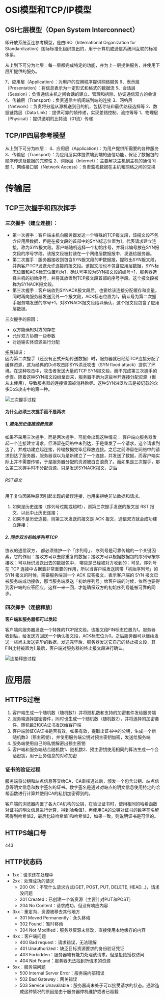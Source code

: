 # OSI模型和TCP/IP模型
## OSI七层模型（Open System Interconnect）
即开放系统互连参考模型，是由ISO（International Organization for Standardization）国际标准化组织提出的，用于计算机或通信系统间互联的标准体系。

从上到下可分为七层：每一层都完成特定的功能，并为上一层提供服务，并使用下层所提供的服务。

7、应用层（Application）：为用户的应用程序提供网络服务
6、表示层（Presentation）：将信息表示为一定形式和格式的数据流
5、会话层（Session）：负责通信主机之间会话的建立、管理和拆除，协调通信双方的会话
4、传输层（Transport）：负责通信主机间端到端的连接
3、网络层（Network）：负责将分组从源机送到目的机，包括寻址和最优路径选择等
2、数据链路层（Data Link）：提供可靠的帧传递，实现差错控制、流控等等
1、物理层（Physical）：提供透明的比特流（01流）传递

## TCP/IP四层参考模型
从上到下可分为四层：
4、应用层（Application）：为用户提供所需要的各种服务
3、传输层（Transport）：为应用层实体提供端到端的通信功能，保证了数据包的顺序传送及数据的完整性
2、网际层（Internet）：主要解决主机到主机的通信问题
1、网络接口层（Network Access）：负责监视数据在主机和网络之间的交换

# 传输层
## TCP三次握手和四次挥手
### 三次握手（建立连接）：  
* 第一次握手：客户端主机向服务器发送一个特殊的TCP报文段，该报文段不包含应用层数据，但是在报文段的首部中的SYN标志位置为1，代表请求建立连接，称为SYN报文段。客户端随机选择一个初始序号，并将此编号放在SYN报文段的序号字段。该报文段被封装在一个网络层数据报中，发送给服务器。
* 第二次握手：服务器接收到包含SYN报文段的IP数据报，提取出SYN报文段，并向客户TCP发送允许连接的报文段。该报文段也不包含应用层数据，SYN标志位置和ACK标志位置均为1，确认号字段为SYN报文段的编号+1，服务器选择主机的初始序号，并将其放置到TCP报文段首部的序号字段。这个报文段被称为SYNACK报文段。
* 第三次握手：客户端收到SYNACK报文段后，也要给该连接分配缓存和变量。同时再向服务器发送另外一个报文段，ACK标志位置为1，确认号为第二次握手服务端发送的序号+1，对SYNACK报文段给以确认，这个报文段包含了应用层数据。

三次握手的原因：  
* 双方能确知对方的存在
* 允许双方协商一些参数
* 对运输实体资源进行分配

拓展知识：  
因为第二次握手（还没有正式开始传送数据）时，服务器就已经给TCP连接分配了缓存资源，这为经典的DoS攻击即SYN洪泛攻击（SYN flood attack）提供了环境。在这种攻击中，攻击者发送大量的TCP SYN报文段，而不完成第三次握手的步骤。随着这种SYN报文段纷至沓来，服务器不断为这些半开连接分配资源（但从未使用），导致服务器的连接资源被消耗殆尽。这种SYN洪泛攻击是被记载的众多DoS攻击中的第一种。

![三次握手过程](https://s2.ax1x.com/2019/05/27/VVs7cT.png)
#### 为什么必须三次握手而不是两次
##### 1. 避免历史连接浪费资源
如果不采用三次握手，而是两次握手，可能会出现这种情况：
客户端向服务器发起一个连接建立请求，但滞留在网络中未到达，于是重发了一个请求，这个请求到达了，并成功建立起连接，传输数据完毕后释放连接。之后之前滞留在网络中的请求到达了服务器，服务器误以为是新建立了一个连接，并发送了数据，而客户端实际上并不需要传输，于是服务器分配的资源被白白浪费了。而如果是三次握手，那么第二次握手时不分配资源，只是发送SYNACK报文，之后

###### RST报文
用于复位因某种原因引起出现的错误连接，也用来拒绝非法数据和请求。

1. 如果是历史连接（序列号过期或超时），则第三次握手发送的报文是 RST 报文，以此中止历史连接；
2. 如果不是历史连接，则第三次发送的报文是 ACK 报文，通信双方就会成功建立连接；
##### 2. 同步双方初始序列号TCP 
协议的通信双方， 都必须维护一个「序列号」， 序列号是可靠传输的一个关键因素，它的作用：接收方可以去除重复的数据；接收方可以根据数据包的序列号按序接收；可以标识发送出去的数据包中， 哪些是已经被对方收到的；可见，序列号在 TCP 连接中占据着非常重要的作用，所以当客户端发送携带「初始序列号」的 SYN 报文的时候，需要服务端回一个 ACK 应答报文，表示客户端的 SYN 报文已被服务端成功接收，那当服务端发送「初始序列号」给客户端的时候，依然也要得到客户端的应答回应，这样一来一回，才能确保双方的初始序列号能被可靠的同步。




### 四次挥手（连接释放）
**客户端和服务器都可以发起**

客户端向服务器发送一个特殊的TCP报文段，该报文段FIN标志位置为1。服务器收到后，给发送方回送一个确认报文段，ACK标志位为0。之后服务器可以继续发送一些尚未发送完毕的数据，发送完毕后，服务器发送它自己的终止报文段，其FIN比特被置为1.最后，客户端对服务器的终止报文段进行确认。

![连接释放过程](https://s2.ax1x.com/2019/05/27/VVsT3V.png)

# 应用层

## HTTPS过程
1. 客户端生成一个随机数（随机数1）并将随机数和支持的加密套件发给服务端
2. 服务端选择加密套件，同时也生成一个随机数（随机数2），并将选择的加密套件、随机数2和CA证书发送给客户端
3. 客户端验证CA证书是否有效，如果有效，提取出证书中的公钥，生成一个新随机数3（预主密钥），并使用服务端公钥对预主密钥加密，发送给服务端
4. 服务端使用自己的私钥解密出预主密钥
5. 客户端和服务端结合随机数1、随机数2、预主密钥使用相同的算法生成一个会话密钥，用于业务信息的对称加密

### 证书的验证过程
服务端将公钥和站点信息等交给CA，CA审核通过后，颁发一个包含公钥、站点信息等明文信息和数字签名的证书。数字签名是通过对站点的明文信息使用特定的哈希函数进行计算并使用CA的私钥加密得到的。

客户端的浏览器内置了各大CA机构的公钥，在验证证书时，使用相同的哈希函数对证书的明文信息进行计算，得到哈希值1，再使用CA的公钥对证书的数字签名解密得到哈希值2，最后比较哈希值1和哈希值2，如果一致，则说明证书是可信的。

## HTTPS端口号
443

## HTTP状态码
* 1xx：请求还在处理中
* 2xx：处理成功的请求
    * 200 OK：不管什么请求方式(GET, POST, PUT, DELETE, HEAD...)，请求没问题
    * 201 Created：已创建一个新资源（主要针对PUT和POST）
    * 204 No Content：请求成功，但没有响应内容
* 3xx：重定向，资源被移去其他地方
    * 301 Moved Permanently：永久移动
    * 302 Found：暂时移动
    * 304 Not Modified：服务器资源未修改，直接使用本地缓存的内容
* 4xx：客户端问题
    * 400 Bad request：请求错误，无法理解
    * 401 Unauthorized：缺乏目标资源要求的身份验证凭证
    * 403 Forbidden：服务器端有能力处理该请求，但是拒绝授权访问
    * 404 Not Found：服务器无法找到所请求的资源
* 5xx：服务端问题
    * 500 Internal Server Error：服务端内部错误
    * 502 Bad Gateway：网关错误
    * 503 Service Unavailable：服务器尚未处于可以接受请求的状态。通常造成这种情况的原因是由于服务器停机维护或者已超载
